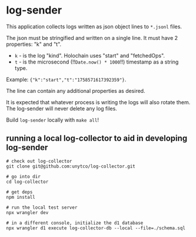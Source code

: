 # log-sender

This application collects logs written as json object lines to `*.jsonl` files.

The json must be stringified and written on a single line.
It must have 2 properties: "k" and "t".

- `k` - is the log "kind". Holochain uses "start" and "fetchedOps".
- `t` - is the microsecond (!!`Date.now() * 1000`!!) timestamp as a string type.

Example: `{"k":"start","t":"1758571617392359"}`.

The line can contain any additional properties as desired.

It is expected that whatever process is writing the logs will also rotate them.
The log-sender will never delete any log files.

Build `log-sender` locally with `make all`!

## running a local log-collector to aid in developing log-sender

```
# check out log-collector
git clone git@github.com:unytco/log-collector.git

# go into dir
cd log-collector

# get deps
npm install

# run the local test server
npx wrangler dev

# in a different console, initialize the d1 database
npx wrangler d1 execute log-collector-db --local --file=./schema.sql
```
